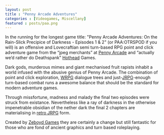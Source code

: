 ```yaml
---
layout: post
title : "Penny Arcade Adventures"
categories : [Videogames, Miscellany]
featured : posts/paa.png
---
```

In the running for the longest game title: "Penny Arcade Adventures: On the Rain-Slick Precipice of Darkness - Episodes 1 & 2" (or PAA:OTRSPOD if you will) is an offensive and Lovecraftian semi turn-based RPG point and click adventure game from the “jpeg merchants” 
at [Penny Arcade](http://penny-arcade.com/) and “actually we’d rather do Deathspank” [Hothead](http://hotheadgames.com) Games.

Dark gods, murderous mimes and giant mechanised fruit rapists inhabit a world infused with the abusive genius of Penny Arcade. 
The combination of point and click exploration, [WRPG](http://en.wikipedia.org/wiki/Role-playing_video_game#Cultural_differences) dialogue trees 
and just-[JRPG](http://en.wikipedia.org/wiki/Role-playing_video_game#Cultural_differences)-enough turn-based combat runs a awesome balance that 
should be the standard for modern adventure games.

Through missfortune, madness and malady the final two episodes were struck from existance. Nevertheless like a ray of darkness in the otherwise impenetrable obsidian of the nether dark the final 2 chapters are materialising in [retro JRPG](http://www.penny-arcade.com/rainslick/) form.

Created by [Zeboyd Games](http://zeboyd.com) they are certainly a change but still fantastic for those who are fond of ancient graphics and turn based roleplaying.
